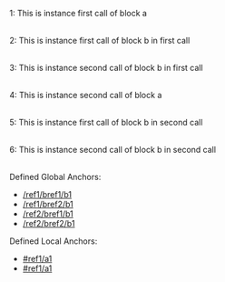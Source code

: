 

<a/><a id="ref1/a1"/><a id="anchor-1"/>
 1: This is instance first call of block a
</br></br>


<a/><a id="/README/ref1/bref1/b1"/><a id="anchor-2"/>
 2: This is instance first call of block b in first call
</br></br>


<a/><a id="/README/ref1/bref2/b1"/><a id="anchor-3"/>
 3: This is instance second call of block b in first call
</br></br>





<a/><a id="ref2/a1"/><a id="anchor-4"/>
 4: This is instance second call of block a
</br></br>


<a/><a id="/README/ref2/bref1/b1"/><a id="anchor-5"/>
 5: This is instance first call of block b in second call
</br></br>


<a/><a id="/README/ref2/bref2/b1"/><a id="anchor-6"/>
 6: This is instance second call of block b in second call
</br></br>




Defined Global Anchors:
- <a href="#/README/ref1/bref1/b1">/ref1/bref1/b1</a>
- <a href="#/README/ref1/bref2/b1">/ref1/bref2/b1</a>
- <a href="#/README/ref2/bref1/b1">/ref2/bref1/b1</a>
- <a href="#/README/ref2/bref2/b1">/ref2/bref2/b1</a>

Defined Local Anchors:
- <a href="#ref1/a1">#ref1/a1</a>
- <a href="#ref2/a1">#ref1/a1</a>